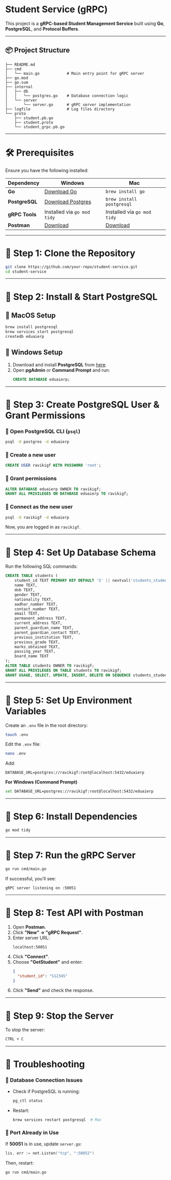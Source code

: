 
# **Student Service (gRPC)**  
This project is a **gRPC-based Student Management Service** built using **Go**, **PostgreSQL**, and **Protocol Buffers**.

---

## **📦 Project Structure**
```
├── README.md
├── cmd
│   └── main.go            # Main entry point for gRPC server
├── go.mod
├── go.sum
├── internal
│   ├── db
│   │   └── postgres.go    # Database connection logic
│   └── server
│       └── server.go      # gRPC server implementation
├── logfile                # Log files directory
└── proto
    ├── student.pb.go
    ├── student.proto
    └── student_grpc.pb.go
```

---

# **🛠️ Prerequisites**
Ensure you have the following installed:

| Dependency     | Windows                             | Mac                                |
|---------------|------------------------------------|-----------------------------------|
| **Go**        | [Download Go](https://go.dev/dl/) | `brew install go`                 |
| **PostgreSQL**| [Download Postgres](https://www.postgresql.org/download/) | `brew install postgresql` |
| **gRPC Tools**| Installed via `go mod tidy`       | Installed via `go mod tidy`       |
| **Postman**   | [Download](https://www.postman.com/downloads/) | [Download](https://www.postman.com/downloads/) |

---

# **📌 Step 1: Clone the Repository**
```sh
git clone https://github.com/your-repo/student-service.git
cd student-service
```

---

# **📌 Step 2: Install & Start PostgreSQL**
## **🔹 MacOS Setup**
```sh
brew install postgresql
brew services start postgresql
createdb eduaierp
```
## **🔹 Windows Setup**
1. Download and install **PostgreSQL** from [here](https://www.postgresql.org/download/).
2. Open **pgAdmin** or **Command Prompt** and run:
   ```sql
   CREATE DATABASE eduaierp;
   ```

---

# **📌 Step 3: Create PostgreSQL User & Grant Permissions**
### **🔹 Open PostgreSQL CLI (`psql`)**
```sh
psql -U postgres -d eduaierp
```
### **🔹 Create a new user**
```sql
CREATE USER ravikigf WITH PASSWORD 'root';
```
### **🔹 Grant permissions**
```sql
ALTER DATABASE eduaierp OWNER TO ravikigf;
GRANT ALL PRIVILEGES ON DATABASE eduaierp TO ravikigf;
```
### **🔹 Connect as the new user**
```sh
psql -U ravikigf -d eduaierp
```
Now, you are logged in as `ravikigf`.

---

# **📌 Step 4: Set Up Database Schema**
Run the following SQL commands:
```sql
CREATE TABLE students (
    student_id TEXT PRIMARY KEY DEFAULT 'S' || nextval('students_student_id_seq'),
    name TEXT,
    dob TEXT,
    gender TEXT,
    nationality TEXT,
    aadhar_number TEXT,
    contact_number TEXT,
    email TEXT,
    permanent_address TEXT,
    current_address TEXT,
    parent_guardian_name TEXT,
    parent_guardian_contact TEXT,
    previous_institution TEXT,
    previous_grade TEXT,
    marks_obtained TEXT,
    passing_year TEXT,
    board_name TEXT
);
ALTER TABLE students OWNER TO ravikigf;
GRANT ALL PRIVILEGES ON TABLE students TO ravikigf;
GRANT USAGE, SELECT, UPDATE, INSERT, DELETE ON SEQUENCE students_student_id_seq TO ravikigf;
```

---

# **📌 Step 5: Set Up Environment Variables**
Create an `.env` file in the root directory:
```sh
touch .env
```
Edit the `.env` file:
```sh
nano .env
```
Add:
```
DATABASE_URL=postgres://ravikigf:root@localhost:5432/eduaierp
```
**For Windows (Command Prompt)**
```sh
set DATABASE_URL=postgres://ravikigf:root@localhost:5432/eduaierp
```

---

# **📌 Step 6: Install Dependencies**
```sh
go mod tidy
```

---

# **📌 Step 7: Run the gRPC Server**
```sh
go run cmd/main.go
```
If successful, you’ll see:
```
gRPC server listening on :50051
```

---

# **📌 Step 8: Test API with Postman**
1. Open **Postman**.
2. Click **"New" → "gRPC Request"**.
3. Enter server URL:
   ```
   localhost:50051
   ```
4. Click **"Connect"**.
5. Choose **"GetStudent"** and enter:
   ```json
   {
     "student_id": "S12345"
   }
   ```
6. Click **"Send"** and check the response.

---

# **📌 Step 9: Stop the Server**
To stop the server:
```sh
CTRL + C
```

---

# **📌 Troubleshooting**
### **🔹 Database Connection Issues**
- Check if PostgreSQL is running:
  ```sh
  pg_ctl status
  ```
- Restart:
  ```sh
  brew services restart postgresql  # Mac
  ```

### **🔹 Port Already in Use**
If **50051** is in use, update `server.go`:
```go
lis, err := net.Listen("tcp", ":50052")
```
Then, restart:
```sh
go run cmd/main.go
```
